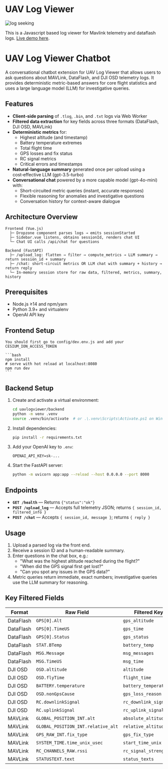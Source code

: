 # UAV Log Viewer

![log seeking](preview.gif "Logo Title Text 1")

 This is a Javascript based log viewer for Mavlink telemetry and dataflash logs.
 [Live demo here](http://plot.ardupilot.org).

# UAV Log Viewer Chatbot

A conversational chatbot extension for UAV Log Viewer that allows users to ask questions about MAVLink, DataFlash, and DJI OSD telemetry logs. It provides deterministic metric-based answers for core flight statistics and uses a large language model (LLM) for investigative queries.

## Features

- **Client-side parsing** of `.tlog`, `.bin`, and `.txt` logs via Web Worker
- **Filtered data extraction** for key fields across three formats (DataFlash, DJI OSD, MAVLink)
- **Deterministic metrics** for:
  - Highest altitude (and timestamp)
  - Battery temperature extremes
  - Total flight time
  - GPS losses and fix status
  - RC signal metrics
  - Critical errors and timestamps
- **Natural-language summary** generated once per upload using a cost‑effective LLM (gpt-3.5-turbo)
- **Conversational chat** powered by a more capable model (gpt-4o-mini) with:
  - Short-circuited metric queries (instant, accurate responses)
  - Flexible reasoning for anomalies and investigative questions
  - Conversation history for context-aware dialogue

## Architecture Overview

```
Frontend (Vue.js)
  ├─ Dropzone component parses logs → emits sessionStarted
  ├─ Sidebar.vue listens, obtains sessionId, renders chat UI
  └─ Chat UI calls /api/chat for questions

Backend (FastAPI)
  ├─ /upload_log: flatten → filter → compute_metrics → LLM summary → return session_id + summary
  ├─ /chat: short-circuit metrics OR LLM chat with summary + history → return reply
  └─ In-memory session store for raw data, filtered, metrics, summary, history
```

## Prerequisites

- Node.js ≥14 and npm/yarn
- Python 3.9+ and virtualenv
- OpenAI API key
  
## Frontend Setup
    You should first go to config/dev.env.js and add your CESIUM_ION_ACCESS_TOKEN
    
    ```bash
    npm install
    # serve with hot reload at localhost:8080
    npm run dev
    ```

## Backend Setup

1. Create and activate a virtual environment:
   ```bash
   cd uavlogviewer/backend
   python -m venv .venv
   source .venv/bin/activate  # or .\.venv\Scripts\Activate.ps1 on Windows
   ```
2. Install dependencies:
   ```bash
   pip install -r requirements.txt
   ```
3. Add your OpenAI key to `.env`:
   ```dotenv
   OPENAI_API_KEY=sk-...
   ```
4. Start the FastAPI server:
   ```bash
   python -m uvicorn app:app --reload --host 0.0.0.0 --port 8000
   ```

## Endpoints

- **`GET /health`** — Returns `{"status":"ok"}`
- **`POST /upload_log`** — Accepts full telemetry JSON; returns `{ session_id, filtered_info }`
- **`POST /chat`** — Accepts `{ session_id, message }`; returns `{ reply }`

## Usage

1. Upload a parsed log via the front end.
2. Receive a session ID and a human-readable summary.
3. Enter questions in the chat box, e.g.:
   - "What was the highest altitude reached during the flight?"
   - "When did the GPS signal first get lost?"
   - "Can you spot any issues in the GPS data?"
4. Metric queries return immediate, exact numbers; investigative queries use the LLM summary for reasoning.

## Key Filtered Fields

| Format    | Raw Field                          | Filtered Key           |
| --------- | ---------------------------------- | ---------------------- |
| DataFlash | `GPS[0].Alt`                       | `gps_altitude`         |
| DataFlash | `GPS[0].TimeUS`                    | `gps_time`             |
| DataFlash | `GPS[0].Status`                    | `gps_status`           |
| DataFlash | `STAT.BTemp`                       | `battery_temp`         |
| DataFlash | `MSG.Message`                      | `msg_messages`         |
| DataFlash | `MSG.TimeUS`                       | `msg_time`             |
| DJI OSD   | `OSD.altitude`                     | `altitude`             |
| DJI OSD   | `OSD.flyTime`                      | `flight_time`          |
| DJI OSD   | `BATTERY.temperature`              | `battery_temperature`  |
| DJI OSD   | `OSD.nonGpsCause`                  | `gps_loss_reason`      |
| DJI OSD   | `RC.downlinkSignal`                | `rc_downlink_signal`   |
| DJI OSD   | `RC.uplinkSignal`                  | `rc_uplink_signal`     |
| MAVLink   | `GLOBAL_POSITION_INT.alt`          | `absolute_altitude_mm` |
| MAVLink   | `GLOBAL_POSITION_INT.relative_alt` | `relative_altitude_m`  |
| MAVLink   | `GPS_RAW_INT.fix_type`             | `gps_fix_type`         |
| MAVLink   | `SYSTEM_TIME.time_unix_usec`       | `start_time_unix`      |
| MAVLink   | `RC_CHANNELS_RAW.rssi`             | `rc_signal_strength`   |
| MAVLink   | `STATUSTEXT.text`                  | `status_texts`         |



```
